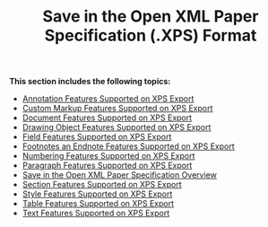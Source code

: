 ﻿---
title: Save in the Open XML Paper Specification (.XPS) Format
description: "Aspose.Words for Java allows you to work with various features supported when saving to XPS format."
type: docs
weight: 120
url: /java/save-in-the-open-xml-paper-specification-xps-format/
---

**This section includes the following topics:** 

- [Annotation Features Supported on XPS Export](/words/java/annotation-features-supported-on-xps-export/)
- [Custom Markup Features Supported on XPS Export](/words/java/custom-markup-features-supported-on-xps-export/)
- [Document Features Supported on XPS Export](/words/java/document-features-supported-on-xps-export/)
- [Drawing Object Features Supported on XPS Export](/words/java/drawing-object-features-supported-on-xps-export/)
- [Field Features Supported on XPS Export](/words/java/field-features-supported-on-xps-export/)
- [Footnotes an Endnote Features Supported on XPS Export](/words/java/footnotes-an-endnote-features-supported-on-xps-export/)
- [Numbering Features Supported on XPS Export](/words/java/numbering-features-supported-on-xps-export/)
- [Paragraph Features Supported on XPS Export](/words/java/paragraph-features-supported-on-xps-export/)
- [Save in the Open XML Paper Specification Overview](/words/java/save-in-the-open-xml-paper-specification-overview/)
- [Section Features Supported on XPS Export](/words/java/section-features-supported-on-xps-export/)
- [Style Features Supported on XPS Export](/words/java/style-features-supported-on-xps-export/)
- [Table Features Supported on XPS Export](/words/java/table-features-supported-on-xps-export/)
- [Text Features Supported on XPS Export](/words/java/text-features-supported-on-xps-export/)
